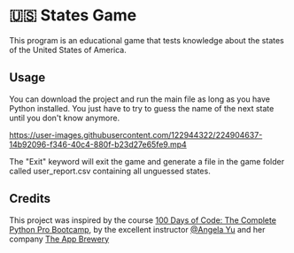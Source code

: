 # 🇺🇸 States Game

This program is an educational game that tests knowledge about the states of the United States of America.

## Usage

You can download the project and run the main file as long as you have Python installed. You just have to try to guess the name of the next state until you don't know anymore.

https://user-images.githubusercontent.com/122944322/224904637-14b92096-f346-40c4-880f-b23d27e65fe9.mp4

The "Exit" keyword will exit the game and generate a file in the game folder called user_report.csv containing all unguessed states.

## Credits
This project was inspired by the course [100 Days of Code: The Complete Python Pro Bootcamp](https://www.udemy.com/course/100-days-of-code/), by the excellent instructor [@Angela Yu](https://github.com/angelabauer) and her company [The App Brewery](https://appbrewery.com/)
